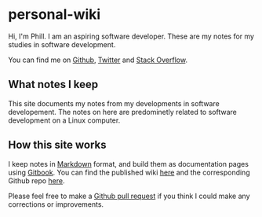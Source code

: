 # personal-wiki

Hi, I'm Phill. I am an aspiring software developer. These are my notes for my studies in software development. 

You can find me on [Github](https://github.com/psfjackson), [Twitter](https://twitter.com/PhillipsJackson) and [Stack Overflow](https://stackoverflow.com/users/11658768/phillip-jackson).

## What notes I keep

This site documents my notes from my developments in software developement. The notes on here are predominetly related to software development on a Linux computer. 

## How this site works

I keep notes in [Markdown](https://guides.github.com/features/mastering-markdown/) format, and build them as documentation pages using [Gitbook](https://www.gitbook.com/). You can find the published wiki [here](https://phill-jackson.gitbook.io/wiki-pjackson/) and the corresponding Github repo [here](https://github.com/psfjackson/personal-wiki).

Please feel free to make a [Github pull request](https://help.github.com/articles/about-pull-requests/) if you think I could make any corrections or improvements.
